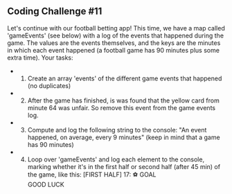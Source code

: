 ## Coding Challenge #11

Let's continue with our football betting app! This time, we have a map called
'gameEvents' (see below) with a log of the events that happened during the
game. The values are the events themselves, and the keys are the minutes in which
each event happened (a football game has 90 minutes plus some extra time).
Your tasks:

- 1. Create an array 'events' of the different game events that happened (no
     duplicates)
- 2. After the game has finished, is was found that the yellow card from minute 64
     was unfair. So remove this event from the game events log.
- 3. Compute and log the following string to the console: "An event happened, on
     average, every 9 minutes" (keep in mind that a game has 90 minutes)
- 4. Loop over 'gameEvents' and log each element to the console, marking
     whether it's in the first half or second half (after 45 min) of the game, like this:
     [FIRST HALF] 17: ⚽ GOAL \
     GOOD LUCK
